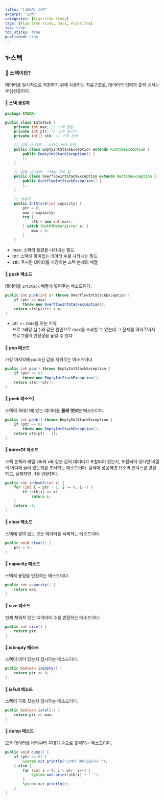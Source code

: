 ```yaml
---
title: "[JAVA] 스택"
excerpt: "스택"
categories: [Algorithm Study]
tags: [Algorithm Study, Java, Algorithm]
toc: true
toc_sticky: true
published: true
---
```


## ✨스택

### 📖 스택이란?

데이터를 일시적으로 저장하기 위해 사용하는 자료구조로, 데이터의 입력과 출력 순서는 후입선출이다.

#### 📍 스택 생성자

```java
package STACK;

public class IntStack {
    private int max; // 스택 용량
    private int ptr; // 스택 포인터
    private int[] stk; // 스택 본체

    // 실행 시 예외 : 스택이 비어 있음
    public class EmptyIntStackException extends RuntimeException {
        public EmptyIntStackException() {
        };
    }

    // 실행 시 예외: 스택이 가득 참
    public class OverflowIntStackException extends RuntimeException {
        public OverflowIntStackException() {
        };
    }

    // 생성자
    public IntStack(int capacity) {
        ptr = 0;
        max = capacity;
        try {
            stk = new int[max];
        } catch (OutOfMemoryError e) {
            max = 0;
        }
    }
```

- max: 스택의 용량을 나타내는 필드
- ptr: 스택에 쌓여있는 데이터 수를 나타내는 필드
- stk: 푸시된 데이터를 저장하는 스택 본체의 배열

#### 📍 push 메소드

데이터를 `IntStack` 배열에 넣어주는 메소드이다.

```java
public int push(int x) throws OverflowIntStackException {
    if (ptr >= max)
        throw new OverflowIntStackException();
    return stk[ptr++] = x;
}
```

- ptr >= max를 하는 이유 <br>
  프로그래밍 실수와 같은 원인으로 max를 초과할 수 있는데 그 문제를 막아주어서 프로그램의 안정성을 높일 수 있다.

#### 📍 pop 메소드

가장 마지막에 push된 값을 지워주는 메소드이다.

```java
public int pop() throws EmptyIntStackException {
    if (ptr <= 0)
        throw new EmptyIntStackException();
    return stk[--ptr];
}
```

#### 📍 peek 메소드👀

스택의 꼭대기에 있는 데이터를 **몰래 엿보는** 메소드이다.

```java
public int peek() throws EmptyIntStackException {
    if (ptr <= 0)
        throw new EmptyIntStackException();
    return stk[ptr - 1];
}
```

#### 📍 indexOf 메소드

스택 본체의 배열 stk에 x와 같은 값의 데이터가 포함되어 있는지, 포함되어 있다면 배열의 어디에 들어 있는지를 조사하는 메소드이다. 검색에 성공하면 요소의 인덱스를 반환하고, 실패하면 -1을 반환한다.

```java
public int indexOf(int x) {
    for (int i = ptr - 1; i >= 0; i--) {
        if (stk[i] == x)
            return i;
    }
    return -1;
}
```

#### 📍 clear 메소드

스택에 쌓여 있는 모든 데이터를 삭제하는 메소드이다.

```java
public void clear() {
    ptr = 0;
}
```

#### 📍 capacity 메소드

스택의 용량을 반환하는 메소드이다.

```java
public int capacity() {
    return max;
}
```

#### 📍 size 메소드

현재 채워져 있는 데이터의 수를 반환하는 메소드이다.

```java
public int size() {
    return ptr;
}
```

#### 📍 isEmpty 메소드

스택이 비어 있는지 검사하는 메소드이다.

```java
public boolean isEmpty() {
    return ptr <= 0;
}
```

#### 📍 isFull 메소드

스택이 가득 찼는지 검사하는 메소드이다.

```java
public boolean isFull() {
    return ptr >= max;
}
```

#### 📍 dump 메소드

모든 데이터를 바닥부터 꼭대기 순으로 출력하는 메소드이다.

```java
public void dump() {
    if (ptr <= 0) {
        System.out.println("스택이 비어있습니다.");
    } else {
        for (int i = 0; i < ptr; i++) {
            System.out.print(stk[i] + " ");
        }
        System.out.println();
    }
}
```
